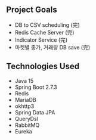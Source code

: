 ## Project Goals
* DB to CSV scheduling (完)
* Redis Cache Server (完)
* Indicator Service (完)
* 마켓별 종가, 거래량 DB save (完)

 ## Technologies Used
* Java 15
* Spring Boot 2.7.3
* Redis
* MariaDB
* okhttp3
* Spring Data JPA
* QueryDsl
* RabbitMQ
* Eureka
